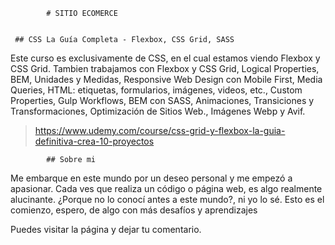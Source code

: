             # SITIO ECOMERCE


     ## CSS La Guía Completa - Flexbox, CSS Grid, SASS

Este curso es exclusivamente de CSS, en el cual estamos viendo Flexbox y CSS Grid. Tambien trabajamos con Flexbox y CSS Grid, Logical Properties, BEM, Unidades y Medidas, Responsive Web Design con Mobile First, Media Queries, HTML: etiquetas, formularios, imágenes, videos, etc., Custom Properties, Gulp Workflows, BEM con SASS, Animaciones, Transiciones y Transformaciones, Optimización de Sitios Web., Imágenes Webp y Avif.

> https://www.udemy.com/course/css-grid-y-flexbox-la-guia-definitiva-crea-10-proyectos

            ## Sobre mi

Me embarque en este mundo por un deseo personal y me empezó a apasionar. Cada ves que realiza un código o página web, es algo realmente alucinante. ¿Porque no lo conocí antes a este mundo?, ni yo lo sé. Esto es el comienzo, espero, de algo con más desafíos y aprendizajes

Puedes visitar la página y dejar tu comentario.

>